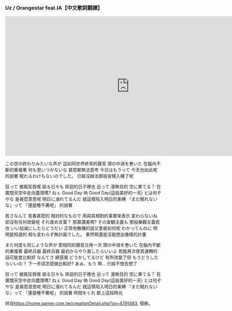 ### Uz / Orangestar feat.IA【中文歌詞翻譯】


<iframe 
    height=450 
    width=800 
    src="https://www.youtube.com/watch?v=Tj5KVAnqB5o" 
    frameborder=0 
    allowfullscreen>
</iframe>

この世の終わりみたいな声が
這如同世界終焉的聲音
頭の中渦を巻いた
在腦內不斷的重複著
何も思いつかないな
甚麼都無法思考
今日はもうって
今天也如此呢 的說著
眠れるわけもないのでした。
已經沒辦法那般安穩入睡了呢

狂って
被瘋狂吞噬
廻る日々も
徘迴的日子裡也
巡って
漫無目的
空に果てる？
在廣闊天空中走向盡頭嗎?
ねぇ Good Day
吶 Good Day(這般美好的一天)
とは何ぞやな
是甚麼意思呢
明日に溺れてるんだ
就這樣陷入明日的束縛
『まだ眠れないな』って
「還是睡不著呢」 的說著

若さなんて
青春甚麼的
相対的なもので
用與其相對的事實來表示
変わらないね
卻沒有任何改變呢
それ褒め言葉？
那算讚美嗎?
その楽観主義も
那般樂觀主義若也
いい加減にしたらどうだい
正常地散播的話又會是如何呢
わかってんのに
明明是知道的
相も変わらず無計画でした。
果然啊還是沒能想出像樣的計畫

また何度も同じような声が
那相同的聲音又再一次
頭の中渦を巻いた
在腦內不斷的重複著
最終兵器
最終兵器
最初からやり直したらいいよ
若能再次使其運轉的話可能會比較好
なんてさ
總感覺
どうかしてるけど
有所改變了但
もうどうしたらいいの？
下一步該怎麼做比較好?
あぁ、もう
啊... 已經不想去想了

狂って
被瘋狂吞噬
廻る日々も
徘迴的日子裡也
巡って
漫無目的
空に果てる？
在廣闊天空中走向盡頭嗎?
ねぇ Good Day
吶 Good Day(這般美好的一天)
とは何ぞやな
是甚麼意思呢
明日に溺れてるんだ
就這樣陷入明日的束縛
『まだ眠れないな』って
「還是睡不著呢」 的說著
時間をくれ
獻上這段時光


转自<https://home.gamer.com.tw/creationDetail.php?sn=4791483>, 侵删。
